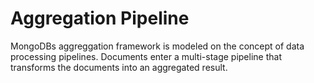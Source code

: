 # Aggregation Pipeline

MongoDBs aggreggation framework is modeled on the concept of data processing pipelines. Documents enter a multi-stage pipeline that transforms the documents into an aggregated result.

